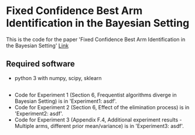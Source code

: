 # Fixed Confidence Best Arm Identification in the Bayesian Setting

This is the code for the paper 'Fixed Confidence Best Arm Identification in the Bayesian Setting' [Link](https://arxiv.org/pdf/2402.10429)

## Required software
 - python 3 with numpy, scipy, sklearn

## 
 - Code for Experiment 1 (Section 6, Frequentist algorithms diverge in Bayesian Setting) is in 'Experiment1: asdf'.
 - Code for Experiment 2 (Section 6, Effect of the elimination process) is in 'Experiment2: asdf'.
 - Code for Experiment 3 (Appendix F.4, Additional experiment results - Multiple arms, different prior mean/variance) is in 'Experiment3: asdf'.

<!--
# License

This SDK is distributed under the [Apache License, Version 2.0](http://www.apache.org/licenses/LICENSE-2.0), see [LICENSE](./LICENSE) and [NOTICE](./NOTICE) for more information.
-->
